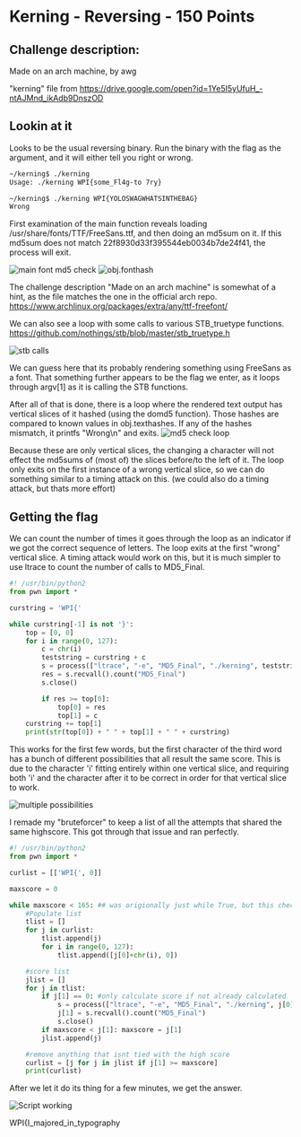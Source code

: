 # Kerning - Reversing - 150 Points

## Challenge description:

Made on an arch machine, by awg

"kerning" file from https://drive.google.com/open?id=1Ye5I5yUfuH_-ntAJMnd_ikAdb9DnszOD

## Lookin at it

Looks to be the usual reversing binary. Run the binary with the flag as the argument, and it will either tell you right or wrong.

```bash
~/kerning$ ./kerning
Usage: ./kerning WPI{some_Fl4g-to 7ry}
```
```bash
~/kerning$ ./kerning WPI{YOLOSWAGWHATSINTHEBAG}
Wrong
 ```
 
 
 First examination of the main function reveals loading  /usr/share/fonts/TTF/FreeSans.ttf, and then doing an md5sum on it. If this md5sum does not match 22f8930d33f395544eb0034b7de24f41, the process will exit. 
 
 ![main font md5 check](https://i.imgur.com/eQByKIu.png)
 ![obj.fonthash](https://i.imgur.com/5QAI3iN.png)
 
 The challenge description "Made on an arch machine" is somewhat of a hint, as the file matches the one in the official arch repo.  https://www.archlinux.org/packages/extra/any/ttf-freefont/
 
 
 
 
 We can also see a loop with some calls to various STB_truetype functions. https://github.com/nothings/stb/blob/master/stb_truetype.h
 
 ![stb calls](https://i.imgur.com/Zse4ytF.png)
 
 We can guess here that its probably rendering something using FreeSans as a font. That something further appears to be the flag we enter, as it loops through argv[1] as it is calling the STB functions.
 

 
 
 After all of that is done, there is a loop where the rendered text output has vertical slices of it hashed (using the domd5 function). Those hashes are compared to known values in obj.texthashes. If any of the hashes mismatch, it printfs "Wrong\n" and exits. 
 ![md5 check loop](https://i.imgur.com/KKqnZDE.png)
 
 Because these are only vertical slices, the changing a character will not effect the md5sums of (most of) the slices before/to the left of it. The loop only exits on the first instance of a wrong vertical slice, so we can do something similar to a timing attack on this. (we could also do a timing attack, but thats more effort)
 
 
 ## Getting the flag
 
 We can count the number of times it goes through the loop as an indicator if we got the correct sequence of letters. The loop exits at the first "wrong" vertical slice. A timing attack would work on this, but it is much simpler to use ltrace to count the number of calls to MD5_Final.

```python
#! /usr/bin/python2
from pwn import *

curstring = 'WPI{'

while curstring[-1] is not '}':
	top = [0, 0]
	for i in range(0, 127):
		c = chr(i)
		teststring = curstring + c
		s = process(["ltrace", "-e", "MD5_Final", "./kerning", teststring])
		res = s.recvall().count("MD5_Final")
		s.close()

		if res >= top[0]:
			top[0] = res
			top[1] = c
	curstring += top[1]
	print(str(top[0]) + " " + top[1] + " " + curstring)
```



This works for the first few words, but the first character of the third word has a bunch of different possibilities that all result the same score. This is due to the character 'i' fitting entirely within one vertical slice, and requiring both 'i' and the character after it to be correct in order for that vertical slice to work.

![multiple possibilities](https://i.imgur.com/841zzDe.png)





I remade my "bruteforcer" to keep a list of all the attempts that shared the same highscore. This got through that issue and ran perfectly.


```python
#! /usr/bin/python2
from pwn import *

curlist = [['WPI{', 0]]

maxscore = 0

while maxscore < 165: ## was origionally just while True, but this check just makes sure the program doesnt run on forever
	#Populate list
	tlist = []
	for j in curlist:
		tlist.append(j)
		for i in range(0, 127):
			tlist.append([j[0]+chr(i), 0])

	#score list
	jlist = []
	for j in tlist:
		if j[1] == 0: #only calculate score if not already calculated
			s = process(["ltrace", "-e", "MD5_Final", "./kerning", j[0]])
			j[1] = s.recvall().count("MD5_Final")
			s.close()
		if maxscore < j[1]: maxscore = j[1]
		jlist.append(j)

	#remove anything that isnt tied with the high score
	curlist = [j for j in jlist if j[1] >= maxscore]
	print(curlist)

```

After we let it do its thing for a few minutes, we get the answer.

![Script working](https://i.imgur.com/QKmNaif.png)


WPI{I_majored_in_typography
